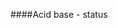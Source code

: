 <!--
.. title: acid-base-stewart
.. slug: acid-base-stewart
.. date: 2023-02-08 23:14:24 UTC
.. tags: 
.. category: 
.. link: 
.. description: 
.. type: text
.. extra_javascript:
	file.js
-->

####Acid base - status
<script src="../../file.js" id="58d37abe-38f7-4e05-b893-675403286140"></script>
